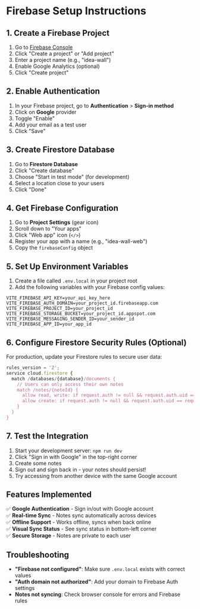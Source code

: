 # Firebase Setup Instructions

## 1. Create a Firebase Project

1. Go to [Firebase Console](https://console.firebase.google.com/)
2. Click "Create a project" or "Add project"
3. Enter a project name (e.g., "idea-wall")
4. Enable Google Analytics (optional)
5. Click "Create project"

## 2. Enable Authentication

1. In your Firebase project, go to **Authentication** > **Sign-in method**
2. Click on **Google** provider
3. Toggle "Enable"
4. Add your email as a test user
5. Click "Save"

## 3. Create Firestore Database

1. Go to **Firestore Database**
2. Click "Create database"
3. Choose "Start in test mode" (for development)
4. Select a location close to your users
5. Click "Done"

## 4. Get Firebase Configuration

1. Go to **Project Settings** (gear icon)
2. Scroll down to "Your apps"
3. Click "Web app" icon (`</>`)
4. Register your app with a name (e.g., "idea-wall-web")
5. Copy the `firebaseConfig` object

## 5. Set Up Environment Variables

1. Create a file called `.env.local` in your project root
2. Add the following variables with your Firebase config values:

```env
VITE_FIREBASE_API_KEY=your_api_key_here
VITE_FIREBASE_AUTH_DOMAIN=your_project_id.firebaseapp.com
VITE_FIREBASE_PROJECT_ID=your_project_id
VITE_FIREBASE_STORAGE_BUCKET=your_project_id.appspot.com
VITE_FIREBASE_MESSAGING_SENDER_ID=your_sender_id
VITE_FIREBASE_APP_ID=your_app_id
```

## 6. Configure Firestore Security Rules (Optional)

For production, update your Firestore rules to secure user data:

```javascript
rules_version = '2';
service cloud.firestore {
  match /databases/{database}/documents {
    // Users can only access their own notes
    match /notes/{noteId} {
      allow read, write: if request.auth != null && request.auth.uid == resource.data.userId;
      allow create: if request.auth != null && request.auth.uid == request.resource.data.userId;
    }
  }
}
```

## 7. Test the Integration

1. Start your development server: `npm run dev`
2. Click "Sign in with Google" in the top-right corner
3. Create some notes
4. Sign out and sign back in - your notes should persist!
5. Try accessing from another device with the same Google account

## Features Implemented

✅ **Google Authentication** - Sign in/out with Google account  
✅ **Real-time Sync** - Notes sync automatically across devices  
✅ **Offline Support** - Works offline, syncs when back online  
✅ **Visual Sync Status** - See sync status in bottom-left corner  
✅ **Secure Storage** - Notes are private to each user  

## Troubleshooting

- **"Firebase not configured"**: Make sure `.env.local` exists with correct values
- **"Auth domain not authorized"**: Add your domain to Firebase Auth settings
- **Notes not syncing**: Check browser console for errors and Firebase rules
